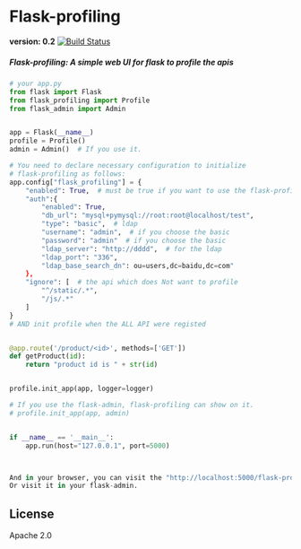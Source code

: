 # Flask-profiling


**version: 0.2** [![Build Status](https://travis-ci.org/huangxiaohen2738/flask-profiling.svg?branch=master)](https://travis-ci.org/huangxiaohen2738/flask-profiling)

##### Flask-profiling: A simple web UI for flask to profile the apis

```python
# your app.py
from flask import Flask
from flask_profiling import Profile
from flask_admin import Admin


app = Flask(__name__)
profile = Profile()
admin = Admin()  # If you use it.

# You need to declare necessary configuration to initialize
# flask-profiling as follows:
app.config["flask_profiling"] = {
    "enabled": True,  # must be true if you want to use the flask-profiling
    "auth":{
        "enabled": True,
        "db_url": "mysql+pymysql://root:root@localhost/test",
        "type": "basic",  # ldap
        "username": "admin",  # if you choose the basic
        "password": "admin"  # if you choose the basic
        "ldap_server": "http://dddd",  # for the ldap
        "ldap_port": "336",
        "ldap_base_search_dn": ou=users,dc=baidu,dc=com"
    },
    "ignore": [  # the api which does Not want to profile
        "^/static/.*",
        "/js/.*"
    ]
}
# AND init profile when the ALL API were registed


@app.route('/product/<id>', methods=['GET'])
def getProduct(id):
    return "product id is " + str(id)


profile.init_app(app, logger=logger)

# If you use the flask-admin, flask-profiling can show on it.
# profile.init_app(app, admin)


if __name__ == '__main__':
    app.run(host="127.0.0.1", port=5000)



And in your browser, you can visit the "http://localhost:5000/flask-profiling"
Or visit it in your flask-admin.

```

## License
Apache 2.0

